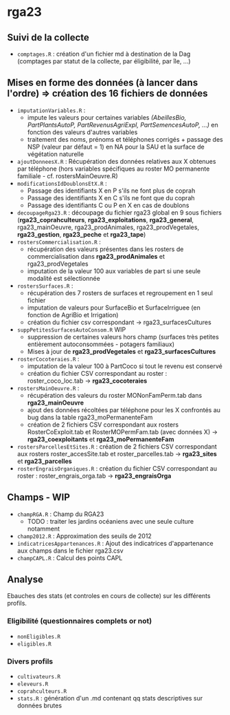 # rga23

## Suivi de la collecte
- `comptages.R` : création d'un fichier md à destination de la Dag (comptages par statut de la collecte, par éligibilité, par île, ...)

## Mises en forme des données (à lancer dans l'ordre) => création des 16 fichiers de données
- `imputationVariables.R` :
    - impute les valeurs pour certaines variables *(AbeillesBio, PartPlantsAutoP, PartRevenusAgriExpl, PartSemencesAutoP, ...)* en fonction des valeurs d'autres variables
    - traitement des noms, prénoms et téléphones corrigés + passage des NSP (valeur par défaut = 1) en NA pour la SAU et la surface de végétation naturelle
- `ajoutDonneesX.R` : Récupération des données relatives aux X obtenues par téléphone (hors variables spécifiques au roster MO permanente familiale - cf. rostersMainOeuvre.R)
- `modificationsIdDoublonsEtX.R` :
    - Passage des identifiants X en P s'ils ne font plus de coprah
    - Passage des identifiants X en C s'ils ne font que du coprah
    - Passage des identifiants C ou P en X en cas de doublons
- `decoupageRga23.R` : découpage du fichier rga23 global en 9 sous fichiers (**rga23_coprahculteurs**, **rga23_exploitations**, **rga23_general**, rga23_mainOeuvre, rga23_prodAnimales, rga23_prodVegetales, **rga23_gestion**, **rga23_peche** et **rga23_tape**)
- `rostersCommercialisation.R` :
    - récupération des valeurs présentes dans les rosters de commercialisation dans **rga23_prodAnimales** et rga23_prodVegetales
    - imputation de la valeur 100 aux variables de part si une seule modalité est sélectionnée
- `rostersSurfaces.R` : 
    - récupération des 7 rosters de surfaces et regroupement en 1 seul fichier
    - imputation de valeurs pour SurfaceBio et SurfaceIrriguee (en fonction de AgriBio et Irrigation)
    - création du fichier csv correspondant -> rga23_surfacesCultures
- `suppPetitesSurfacesAutoConsom.R` WIP
    - suppression de certaines valeurs hors champ (surfaces très petites entièrement autoconsommées - potagers familiaux)
    - Mises à jour de **rga23_prodVegetales** et **rga23_surfacesCultures**
- `rosterCocoteraies.R` :
    - imputation de la valeur 100 à PartCoco si tout le revenu est conservé
    - création du fichier CSV correspondant au roster : roster_coco_loc.tab -> **rga23_cocoteraies**
- `rostersMainOeuvre.R` :
    - récupération des valeurs du roster MONonFamPerm.tab dans **rga23_mainOeuvre**
    - ajout des données récoltées par téléphone pour les X confrontés au bug dans la table rga23_moPermanenteFam
    - création de 2 fichiers CSV correspondant aux rosters RosterCoExploit.tab et RosterMOPermFam.tab (avec données X) -> **rga23_coexploitants** et **rga23_moPermanenteFam**
- `rostersParcellesEtSites.R` : création de 2 fichiers CSV correspondant aux rosters roster_accesSite.tab et roster_parcelles.tab -> **rga23_sites** et **rga23_parcelles**
- `rosterEngraisOrganiques.R` : création du fichier CSV correspondant au roster : roster_engrais_orga.tab -> **rga23_engraisOrga**

## Champs - WIP
- `champRGA.R` : Champ du RGA23
    - TODO : traiter les jardins océaniens avec une seule culture notamment
- `champ2012.R` : Approximation des seuils de 2012
- `indicatricesAppartenances.R` : Ajout des indicatrices d'appartenance aux champs dans le fichier rga23.csv
- `champCAPL.R` : Calcul des points CAPL
  
## Analyse

Ebauches des stats (et controles en cours de collecte) sur les différents profils.
### Eligibilité (questionnaires complets or not)
- `nonEligibles.R`
- `eligibles.R`
### Divers profils
- `cultivateurs.R`
- `eleveurs.R`
- `coprahculteurs.R`
- `stats.R` : génération d'un .md contenant qq stats descriptives sur données brutes
